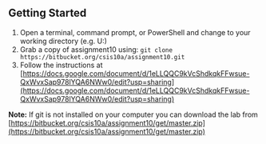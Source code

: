 ## Getting Started

1. Open a terminal, command prompt, or PowerShell and change to your working directory (e.g. U:)
2. Grab a copy of assignment10 using: `git clone https://bitbucket.org/csis10a/assignment10.git`
3. Follow the instructions at [https://docs.google.com/document/d/1eLLQQC9kVcShdkqkFFwsue-QxWvxSap978lYQA6NWw0/edit?usp=sharing](https://docs.google.com/document/d/1eLLQQC9kVcShdkqkFFwsue-QxWvxSap978lYQA6NWw0/edit?usp=sharing)

__Note:__ If git is not installed on your computer you can download the lab from [https://bitbucket.org/csis10a/assignment10/get/master.zip](https://bitbucket.org/csis10a/assignment10/get/master.zip)
